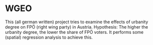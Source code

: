 # WGEO

This (all german written) project tries to examine the effects of urbanity degree on FPÖ (right wing party) in Austria. Hypothesis: The higher the urbanity degree, the lower the share of FPÖ voters. It performs some (spatial) regression analysis to achieve this.
